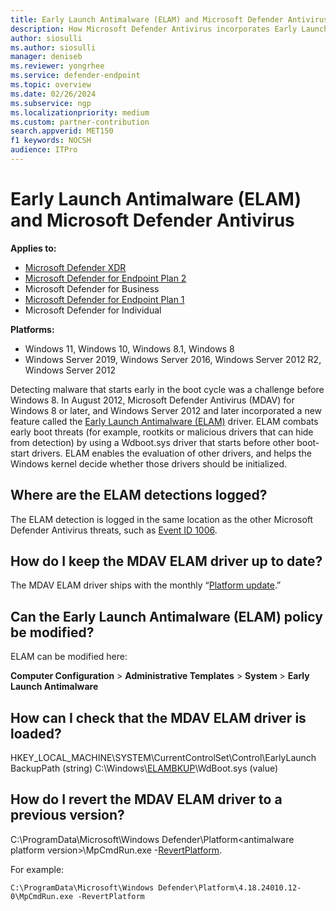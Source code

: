 ```yaml
---
title: Early Launch Antimalware (ELAM) and Microsoft Defender Antivirus
description: How Microsoft Defender Antivirus incorporates Early Launch Antimalware (ELAM) for preventing rootkit and drivers with malware from loading before the antivirus service and drivers are loaded.
author: siosulli
ms.author: siosulli
manager: deniseb
ms.reviewer: yongrhee
ms.service: defender-endpoint
ms.topic: overview
ms.date: 02/26/2024
ms.subservice: ngp
ms.localizationpriority: medium
ms.custom: partner-contribution
search.appverid: MET150
f1 keywords: NOCSH
audience: ITPro
---
```


# Early Launch Antimalware (ELAM) and Microsoft Defender Antivirus

**Applies to:**
- [Microsoft Defender XDR](https://go.microsoft.com/fwlink/?linkid=2118804)
- [Microsoft Defender for Endpoint Plan 2](https://go.microsoft.com/fwlink/p/?linkid=2154037)
- Microsoft Defender for Business
- [Microsoft Defender for Endpoint Plan 1](https://go.microsoft.com/fwlink/p/?linkid=2154037)
- Microsoft Defender for Individual

**Platforms:**
- Windows 11, Windows 10, Windows 8.1, Windows 8
- Windows Server 2019, Windows Server 2016, Windows Server 2012 R2, Windows Server 2012

Detecting malware that starts early in the boot cycle was a challenge before Windows 8. In August 2012, Microsoft Defender Antivirus (MDAV) for Windows 8 or later, and Windows Server 2012 and later incorporated a new feature called the [Early Launch Antimalware (ELAM)](/windows/compatibility/early-launch-antimalware) driver. ELAM combats early boot threats (for example, rootkits or malicious drivers that can hide from detection) by using a Wdboot.sys driver that starts before other boot-start drivers. ELAM enables the evaluation of other drivers, and helps the Windows kernel decide whether those drivers should be initialized.

## Where are the ELAM detections logged?

The ELAM detection is logged in the same location as the other Microsoft Defender Antivirus threats, such as [Event ID 1006](/microsoft-365/security/defender-endpoint/troubleshoot-microsoft-defender-antivirus).

## How do I keep the MDAV ELAM driver up to date?

The MDAV ELAM driver ships with the monthly “[Platform update](/microsoft-365/security/defender-endpoint/microsoft-defender-antivirus-updates).”

## Can the Early Launch Antimalware (ELAM) policy be modified?

ELAM can be modified here:

**Computer Configuration** \> **Administrative Templates** \> **System** \> **Early Launch Antimalware**

## How can I check that the MDAV ELAM driver is loaded?

HKEY_LOCAL_MACHINE\SYSTEM\CurrentControlSet\Control\EarlyLaunch
BackupPath (string) C:\Windows\\[ELAMBKUP](/windows-hardware/drivers/install/elam-driver-requirements)\WdBoot.sys (value)

## How do I revert the MDAV ELAM driver to a previous version?

C:\ProgramData\Microsoft\Windows Defender\Platform\<antimalware platform version>\MpCmdRun.exe -[RevertPlatform](/microsoft-365/security/defender-endpoint/command-line-arguments-microsoft-defender-antivirus).

For example:

```dos
C:\ProgramData\Microsoft\Windows Defender\Platform\4.18.24010.12-0\MpCmdRun.exe -RevertPlatform
```
